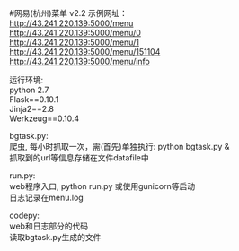 #网易(杭州)菜单 v2.2
示例网址：  
http://43.241.220.139:5000/menu  
http://43.241.220.139:5000/menu/0    
http://43.241.220.139:5000/menu/1    
http://43.241.220.139:5000/menu/151104  
http://43.241.220.139:5000/menu/info   

运行环境:  
  python 2.7  
  Flask==0.10.1  
  Jinja2==2.8  
  Werkzeug==0.10.4  
  
bgtask.py:  
  爬虫, 每小时抓取一次，需(首先)单独执行: python bgtask.py &  
  抓取到的url等信息存储在文件datafile中  
  
run.py:  
  web程序入口, python run.py 或使用gunicorn等启动  
  日志记录在menu.log  
  
codepy:  
  web和日志部分的代码  
  读取bgtask.py生成的文件  
    
  
 
    

    
